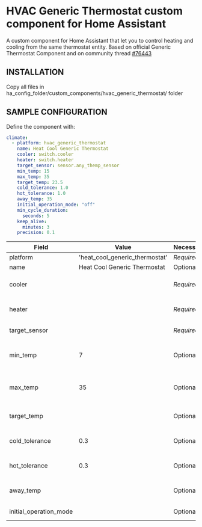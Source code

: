 # HVAC Generic Thermostat custom component for Home Assistant

A custom component for Home Assistant that let you to control heating and cooling from the same thermostat entity. Based on official Generic Thermostat Component and on community thread <a href="https://community.home-assistant.io/t/heat-cool-generic-thermostat/76443">#76443</a>

## INSTALLATION

Copy all files in ha_config_folder/custom_components/hvac_generic_thermostat/ folder

## SAMPLE CONFIGURATION

Define the component with:
```yaml
climate:
  - platform: hvac_generic_thermostat
    name: Heat Cool Generic Thermostat
    cooler: switch.cooler
    heater: switch.heater
    target_sensor: sensor.any_themp_sensor
    min_temp: 15
    max_temp: 35
    target_temp: 23.5
    cold_tolerance: 1.0
    hot_tolerance: 1.0
    away_temp: 35
    initial_operation_mode: "off"
    min_cycle_duration:
      seconds: 5
    keep_alive:
      minutes: 3
    precision: 0.1
 ```
Field | Value | Necessity | Comments
--- | --- | --- | ---
platform | 'heat_cool_generic_thermostat' | *Required* |
name | Heat Cool Generic Thermostat | Optional |
cooler |  | *Required* | Switch that will activate/deactivate the cooling system |
heater |  | *Required* | Switch that will activate/deactivate the heating system |
target_sensor |  | *Required* | Sensor of actual room temperature |
min_temp | 7 | Optional | Minimum thermostat temperature (default value: 7) |
max_temp | 35 | Optional | Maximum thermostat temperature (default value: 35) |
target_temp |  | Optional | Desired temperature for the room |
cold_tolerance | 0.3 | Optional | Tolerance for cooling mode (default value: 0.3) |
hot_tolerance | 0.3 | Optional | Tolerance for heating mode (default value: 0.3) |
away_temp |  | Optional | Desired temperature for away mode |
initial_operation_mode |  | Optional | Operating mode at startup |
